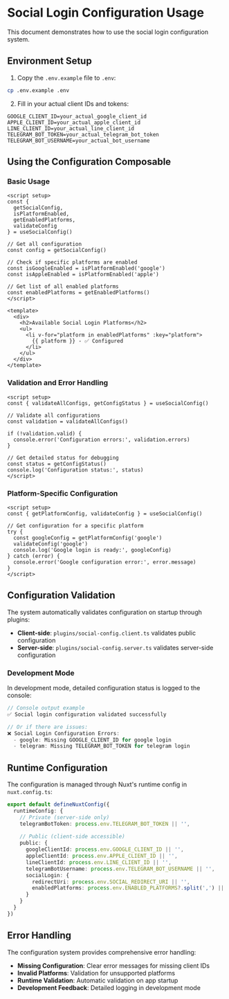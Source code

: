 # Social Login Configuration Usage

This document demonstrates how to use the social login configuration system.

## Environment Setup

1. Copy the `.env.example` file to `.env`:
```bash
cp .env.example .env
```

2. Fill in your actual client IDs and tokens:
```env
GOOGLE_CLIENT_ID=your_actual_google_client_id
APPLE_CLIENT_ID=your_actual_apple_client_id
LINE_CLIENT_ID=your_actual_line_client_id
TELEGRAM_BOT_TOKEN=your_actual_telegram_bot_token
TELEGRAM_BOT_USERNAME=your_actual_bot_username
```

## Using the Configuration Composable

### Basic Usage

```vue
<script setup>
const { 
  getSocialConfig, 
  isPlatformEnabled, 
  getEnabledPlatforms,
  validateConfig 
} = useSocialConfig()

// Get all configuration
const config = getSocialConfig()

// Check if specific platforms are enabled
const isGoogleEnabled = isPlatformEnabled('google')
const isAppleEnabled = isPlatformEnabled('apple')

// Get list of all enabled platforms
const enabledPlatforms = getEnabledPlatforms()
</script>

<template>
  <div>
    <h2>Available Social Login Platforms</h2>
    <ul>
      <li v-for="platform in enabledPlatforms" :key="platform">
        {{ platform }} - ✅ Configured
      </li>
    </ul>
  </div>
</template>
```

### Validation and Error Handling

```vue
<script setup>
const { validateAllConfigs, getConfigStatus } = useSocialConfig()

// Validate all configurations
const validation = validateAllConfigs()

if (!validation.valid) {
  console.error('Configuration errors:', validation.errors)
}

// Get detailed status for debugging
const status = getConfigStatus()
console.log('Configuration status:', status)
</script>
```

### Platform-Specific Configuration

```vue
<script setup>
const { getPlatformConfig, validateConfig } = useSocialConfig()

// Get configuration for a specific platform
try {
  const googleConfig = getPlatformConfig('google')
  validateConfig('google')
  console.log('Google login is ready:', googleConfig)
} catch (error) {
  console.error('Google configuration error:', error.message)
}
</script>
```

## Configuration Validation

The system automatically validates configuration on startup through plugins:

- **Client-side**: `plugins/social-config.client.ts` validates public configuration
- **Server-side**: `plugins/social-config.server.ts` validates server-side configuration

### Development Mode

In development mode, detailed configuration status is logged to the console:

```javascript
// Console output example
✅ Social login configuration validated successfully

// Or if there are issues:
❌ Social Login Configuration Errors:
  - google: Missing GOOGLE_CLIENT_ID for google login
  - telegram: Missing TELEGRAM_BOT_TOKEN for telegram login
```

## Runtime Configuration

The configuration is managed through Nuxt's runtime config in `nuxt.config.ts`:

```typescript
export default defineNuxtConfig({
  runtimeConfig: {
    // Private (server-side only)
    telegramBotToken: process.env.TELEGRAM_BOT_TOKEN || '',
    
    // Public (client-side accessible)
    public: {
      googleClientId: process.env.GOOGLE_CLIENT_ID || '',
      appleClientId: process.env.APPLE_CLIENT_ID || '',
      lineClientId: process.env.LINE_CLIENT_ID || '',
      telegramBotUsername: process.env.TELEGRAM_BOT_USERNAME || '',
      socialLogin: {
        redirectUri: process.env.SOCIAL_REDIRECT_URI || '',
        enabledPlatforms: process.env.ENABLED_PLATFORMS?.split(',') || ['google', 'apple', 'line', 'telegram']
      }
    }
  }
})
```

## Error Handling

The configuration system provides comprehensive error handling:

- **Missing Configuration**: Clear error messages for missing client IDs
- **Invalid Platforms**: Validation for unsupported platforms
- **Runtime Validation**: Automatic validation on app startup
- **Development Feedback**: Detailed logging in development mode